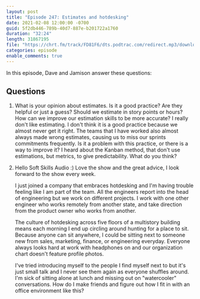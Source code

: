 ```yaml
---
layout: post
title: "Episode 247: Estimates and hotdesking"
date: 2021-02-08 12:00:00 -0700
guid: 5f2db446-789b-40d7-887e-b201722a1760
duration: "32:24"
length: 31867195
file: "https://chrt.fm/track/FD81F6/dts.podtrac.com/redirect.mp3/download.softskills.audio/sse-247.mp3"
categories: episode
enable_comments: true
---
```


In this episode, Dave and Jamison answer these questions:

## Questions

1. What is your opinion about estimates. Is it a good practice? Are they helpful or just a guess? Should we estimate in story points or hours? How can we improve our estimation skills to be more accurate?
   I really don't like estimating.
   I don't think it is a good practice because we almost never get it right. The teams that I have worked also almost always made wrong estimates, causing us to miss our sprints commitments frequently. Is it a problem with this practice, or there is a way to improve it? I heard about the Kanban method, that don't use estimations, but metrics, to give predictability. What do you think?


2. Hello Soft Skills Audio :) Love the show and the great advice, I look forward to the show every week.
   
   I just joined a company that embraces hotdesking and I'm having trouble feeling like I am part of the team. All the engineers report into the head of engineering but we work on different projects. I work with one other engineer who works remotely from another state, and take direction from the product owner who works from another.
   
   The culture of hotdesking across five floors of a multistory building means each morning I end up circling around hunting for a place to sit. Because anyone can sit anywhere, I could be sitting next to someone new from sales, marketing, finance, or engineering everyday. Everyone always looks hard at work with headphones on and our organization chart doesn't feature profile photos.
   
   I've tried introducing myself to the people I find myself next to but it's just small talk and I never see them again as everyone shuffles around. I'm sick of sitting alone at lunch and missing out on "watercooler" conversations. How do I make friends and figure out how I fit in with an office environment like this? 
